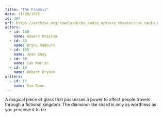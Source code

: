 ```yaml
---
title: "The Frammis"
date: 11/28/1975
id: 387
url: https://archive.org/download/cbs_radio_mystery_theater/cbs_radio_mystery_theater-0351-0400.zip/cbs_radio_mystery_theater-0351-0400%2Fcbsrmt_0387_the_frammis.mp3
actors:  
  - id: 140
    name: Howard DaSilva  
  - id: 35
    name: Bryna Raeburn  
  - id: 155
    name: Joan Shay  
  - id: 38
    name: Ian Martin  
  - id: 16
    name: Robert Dryden
writers:  
  - id: 13
    name: Sam Dann
---
```

A magical piece of glass that possesses a power to affect people travels through a fictional kingdom. The diamond-like shard is only as worthless as you perceive it to be.